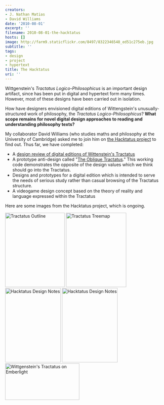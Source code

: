 ```yaml
---
creators:
- J. Nathan Matias
- David Williams
date: '2010-08-01'
excerpt: ''
filename: 2010-08-01-the-hacktatus
hosts: []
image: http://farm9.staticflickr.com/8497/8322346548_ed51c275eb.jpg
subtitle: ''
tags:
- design
- project
- hypertext
title: The Hacktatus
uri: ''
---
```


<p>Wittgenstein's <i>Tractatus Logico-Philosophicus</i> is an important design artifact, since has been put in digital and hypertext form many times. However, most of these designs have been carried out in isolation.</p>
<p>How have designers envisioned digital editions of Wittengstein's unusually-structured work of philosophy, the <i>Tractatus Logico-Philosophicus</i>?<b> What scope remains for novel digital design approaches to reading and understanding philosophy texts?</b></p>
<p>My collaborator David Williams (who studies maths and philosophy at the University of Cambridge) asked me to join him on <a href="http://www.natematias.com/proj/tractatus/hacktatus/">the Hacktatus project</a> to find out. Thus far, we have completed:</p>

<ul><li> A <a href="http://www.natematias.com/proj/tractatus/hacktatus/index/Currentdigitaleditionsof.html">design review of digital editions of Wittenstein's Tractatus</a></li>
<li> A prototype anti-design called "<a href="http://www.natematias.com/proj/tractatus/oblique/">The Oblique Tractatus</a>." This working code demonstrates the opposite of the design values which we think should go into the Tractatus.</li>
<li> Designs and prototypes for a digital edition which is intended to serve the needs of serious study rather than casual browsing of the Tractatus structure.</li>
<li> A videogame design concept based on the theory of reality and language expressed within the Tractatus</li></ul>
<p>Here are some images from the Hacktatus project, which is ongoing.</p>

<a title="Tractatus Outline by rubberpaw, on Flickr" href="http://www.flickr.com/photos/natematias/4958395634/"><img width="193" height="240" alt="Tractatus Outline" src="https://farm5.static.flickr.com/4100/4958395634_74fb76233d_m.jpg"/></a> <a title="Tractatus Treemap by rubberpaw, on Flickr" href="http://www.flickr.com/photos/natematias/4962886243/"><img width="195" height="240" alt="Tractatus Treemap" src="https://farm5.static.flickr.com/4088/4962886243_c725093ca4_m.jpg"/></a> <a title="Hacktatus Design Notes by rubberpaw, on Flickr" href="http://www.flickr.com/photos/natematias/5257870874/"><img width="180" height="240" alt="Hacktatus Design Notes" src="https://farm6.static.flickr.com/5002/5257870874_a9ba128994_m.jpg"/></a> <a title="Hacktatus Design NOtes by rubberpaw, on Flickr" href="http://www.flickr.com/photos/natematias/5257261171/"><img width="180" height="240" alt="Hacktatus Design Notes" src="https://farm6.static.flickr.com/5050/5257261171_3a0f7ed8d9_m.jpg"/></a>  <a title="Wittgenstein's Tractatus on Emberlight by rubberpaw, on Flickr" href="http://www.flickr.com/photos/natematias/4957609624/"><img width="240" height="118" alt="Wittgenstein's Tractatus on Emberlight" src="https://farm5.static.flickr.com/4105/4957609624_260623e10c_m.jpg"/>
